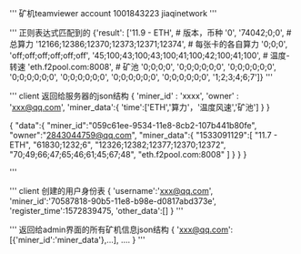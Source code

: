 

'''
矿机teamviewer account
1001843223
jiaqinetwork
'''


'''
正则表达式匹配到的
{'result': ['11.9 - ETH',                         # 版本，币种
  '0',
  '74042;0;0',                                    # 总算力
  '12166;12386;12370;12373;12371;12374',          # 每张卡的各自算力
  '0;0;0',
  'off;off;off;off;off;off',
  '45;100;43;100;43;100;41;100;42;100;41;100',    # 温度-转速
  'eth.f2pool.com:8008',                          # 矿池
  '0;0;0;0',
  '0;0;0;0;0;0',
  '0;0;0;0;0;0',
  '0;0;0;0;0;0',
  '0;0;0;0;0;0',
  '0;0;0;0;0;0',
  '0;0;0;0;0;0',
  '1;2;3;4;6;7']}
'''


'''
client 返回给服务器的json结构
{
    'miner_id' : 'xxxx',
    'owner' : 'xxx@qq.com',
    'miner_data':{
        'time':['ETH','算力'，'温度风速','矿池']
    }
}


{
    "data":{
        "miner_id":"059c61ee-9534-11e8-8cb2-107b441b80fe",
        "owner":"2843044759@qq.com",
        "miner_data":{
            "1533091129":[
                "11.7 - ETH",
                "61830;1232;6",
                "12326;12382;12377;12370;12372",
                "70;49;66;47;65;46;61;45;67;48",
                "eth.f2pool.com:8008"
            ]
        }
    }
}


'''







'''
client 创建的用户身份表
{
    'username':'xxx@qq.com',
    'miner_id':'70587818-90b5-11e8-b98e-d0817abd373e',
    'register_time':1572839475,
    'other_data':[]
}
'''





'''
返回给admin界面的所有矿机信息json结构
{
    'xxx@qq.com':[{'miner_id':'miner_data'},...],
    ....
}
'''











